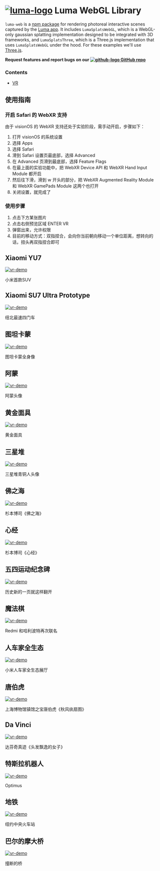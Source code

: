# [![luma-logo](./assets/logo.svg)](https://lumalabs.ai) Luma WebGL Library

`luma-web` is a [npm package](https://www.npmjs.com/package/@lumaai/luma-web) for rendering photoreal interactive scenes captured by the [Luma app](https://lumalabs.ai/). It includes `LumaSplatsWebGL`, which is a WebGL-only gaussian splatting implementation designed to be integrated with 3D frameworks, and `LumaSplatsThree`, which is a Three.js implementation that uses `LumaSplatsWebGL` under the hood. For these examples we'll use [Three.js](https://threejs.org/).


**Request features and report bugs on our [![github-logo](./assets/images/github-mark-16.svg) GitHub repo](https://github.com/lumalabs/luma-web-library)** 

### Contents
- [VR](#vr)


## 使用指南

### 开启 Safari 的 WebXR 支持
由于 visionOS 的 WebXR 支持还处于实验阶段，需手动开启，步骤如下：
1. 打开 visionOS 的系统设置
2. 选择 Apps
3. 选择 Safari
4. 滑到 Safari 设置页最底部，选择 Advanced
5. 在 Advanced 页滑到最底部，选择 Feature Flags
6. 在最上面的实验功能中，把 WebXR Device API 和 WebXR Hand Input Module 都开启
7. 然后往下滑，滑到 w 开头的部分，把 WebXR Augmented Reality Module 和 WebXR GamePads Module 这两个也打开
8. 关闭设置，就完成了

### 使用步骤
1. 点击下方某张图片
2. 点击右侧预览区域 ENTER VR
3. 弹窗出来，允许权限
4. 目前的移动方式：双指捏合，会向你当前朝向移动一个单位距离，想转向的话，扭头再双指捏合即可

## Xiaomi YU7
[![vr-demo](./assets/images/YU7.png)](#YU7)

小米首款SUV

## Xiaomi SU7 Ultra Prototype
[![vr-demo](./assets/images/SU7_Ultra_Prototype.png)](#SU7_Ultra_Prototype)

纽北最速四门车

## 图坦卡蒙
[![vr-demo](./assets/images/Tutankhamun.png)](#Tutankhamun)

图坦卡蒙全身像

## 阿蒙
[![vr-demo](./assets/images/Amon.png)](#Amon)

阿蒙头像

## 黄金面具
[![vr-demo](./assets/images/goldmask.png)](#goldmask)

黄金面具

## 三星堆
[![vr-demo](./assets/images/sanxingdui.jpg)](#sanxingdui)

三星堆青铜人头像

## 佛之海
[![vr-demo](./assets/images/Sea_of_Buddha.png)](#Sea_of_Buddha)

杉本博司《佛之海》

## 心经
[![vr-demo](./assets/images/xin_jing.png)](#xin_jing)

杉本博司《心经》

## 五四运动纪念碑
[![vr-demo](./assets/images/may4th.jpg)](#may4th)

历史新的一页就这样翻开

## 魔法棋
[![vr-demo](./assets/images/chess.jpg)](#chess)

Redmi 和哈利波特再次联名

## 人车家全生态
[![vr-demo](./assets/images/car.jpg)](#car)

小米人车家全生态展厅

## 唐伯虎
[![vr-demo](./assets/images/tangbohu.jpg)](#tangbohu)

上海博物馆镇馆之宝唐伯虎《秋风纨扇图》

## Da Vinci
[![vr-demo](./assets/images/davinci.jpg)](#davinci)

达芬奇真迹《头发飘逸的女子》

## 特斯拉机器人
[![vr-demo](./assets/images/teslabot.jpg)](#teslabot)

Optimus

## 地铁
[![vr-demo](./assets/images/subway.jpg)](#subway)

纽约中央火车站

## 巴尔的摩大桥
[![vr-demo](./assets/images/Baltimore.jpg)](#Baltimore)

撞断的桥

